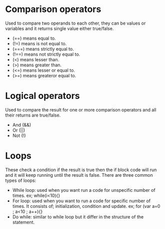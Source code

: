 # Comparison operators 
Used to compare two operands to each other, they can be values or variables and it returns single value either true/false.

* (==) means equal to.
* (!=) means is not equal to.
* (===) means strictly equal to.
* (!==) means not strictly equal to.
* (<) means lesser than. 
* (>) means greater than.
* (<=) means lesser or equal to.
* (>=) means  greateror equal to.

# Logical operators  

Used to compare the result for one or more comparison operators and all their returns are true/false.

* And (&&)
* Or (||)
* Not (!)

# Loops

These check a condition if the result is true then the if block code will run and it will keep running until the result is false.
There are three common types of loops:
- While loop: used when you want run a code for unspecific number of times.
ex; while(i<10){}
- For loop: used when you want to run a code for specific number of times. It consists of; initialization, condition and update.
ex; for (var a=0 ; a<10 ; a++){}
- Do while: similar to while loop but it differ in the structure of the statement.